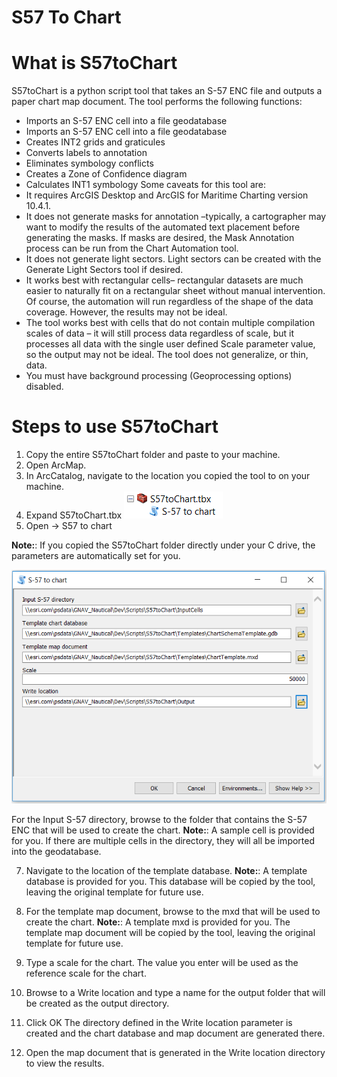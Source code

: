 # S57 To Chart

# What is S57toChart

S57toChart is a python script tool that takes an S-57 ENC file and outputs a paper chart map document.
The tool performs the following functions:
* Imports an S-57 ENC cell into a file geodatabase
* Imports an S-57 ENC cell into a file geodatabase
* Creates INT2 grids and graticules
* Converts labels to annotation
* Eliminates symbology conflicts
* Creates a Zone of Confidence diagram
* Calculates INT1 symbology
Some caveats for this tool are:
* It requires ArcGIS Desktop and ArcGIS for Maritime Charting version 10.4.1.
* It does not generate masks for annotation –typically, a cartographer may want to modify the results of the automated text placement before generating the masks. If masks are desired, the Mask Annotation process can be run from the Chart Automation tool.
* It does not generate light sectors. Light sectors can be created with the Generate Light Sectors tool if desired.
* It works best with rectangular cells– rectangular datasets are much easier to naturally fit on a rectangular sheet without manual intervention. Of course, the automation will run regardless of the shape of the data coverage. However, the results may not be ideal.
* The tool works best with cells that do not contain multiple compilation scales of data – it will still process data regardless of scale, but it processes all data with the single user defined Scale parameter value, so the output may not be ideal. The tool does not generalize, or thin, data.
* You must have background processing (Geoprocessing options) disabled.

# Steps to use S57toChart
1. Copy the entire S57toChart folder and paste to your machine.
2. Open ArcMap.
3. In ArcCatalog, navigate to the location you copied the tool to on your machine.
4. Expand S57toChart.tbx
![App](Capture2.PNG)
5. Open -> S57 to chart

**Note:**: If you copied the S57toChart folder directly under your C drive, the parameters are automatically set for you.

![App](Capture.PNG)

For the Input S-57 directory, browse to the folder that contains the S-57 ENC that will be used to
create the chart.
**Note:**: A sample cell is provided for you. If there are multiple cells in the directory, they will all be
imported into the geodatabase.

7. Navigate to the location of the template database.
**Note:**: A template database is provided for you. This database will be copied by the tool, leaving
the original template for future use.

8. For the template map document, browse to the mxd that will be used to create the chart.
**Note:**: A template mxd is provided for you. The template map document will be copied by the
tool, leaving the original template for future use.

9. Type a scale for the chart. The value you enter will be used as the reference scale for the chart.

10. Browse to a Write location and type a name for the output folder that will be created as the
output directory.

11. Click OK
The directory defined in the Write location parameter is created and the chart database and map
document are generated there.

12. Open the map document that is generated in the Write location directory to view the results.
